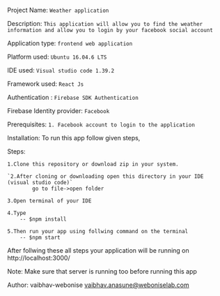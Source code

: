 Project Name: `Weather application`

Description: `This application will allow you to find the weather information and allow you to login by your facebook social account`

Application type: `frontend web application`

Platform used: `Ubuntu 16.04.6 LTS`

IDE used: `Visual studio code 1.39.2`

Framework used: `React Js`

Authentication : `Firebase SDK Authentication`

Firebase Identity provider: `Facebook`

Prerequisites: 
`1. Facebook account to login to the application`

Installation: To run this app follow given steps,

Steps:

    1.Clone this repository or download zip in your system.
    
    `2.After cloning or downloading open this directory in your IDE (visual studio code)`
            go to file->open folder
    
    3.Open terminal of your IDE
    
    4.Type
        -- $npm install
        
    5.Then run your app using follwing command on the terminal
        -- $npm start
After follwing these all steps your application will be running on http://localhost:3000/

Note: Make sure that server is running too before running this app 

Author: vaibhav-webonise vaibhav.anasune@weboniselab.com
